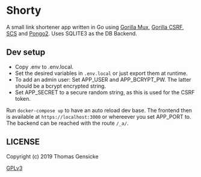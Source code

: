 # Shorty

A small link shortener app written in Go using [Gorilla Mux](https://github.com/gorilla/mux), [Gorilla CSRF](https://github.com/gorilla/csrf), [SCS](https://github.com/alexedwards/scs) and [Pongo2](https://github.com/flosch/pongo2). Uses SQLITE3 as the DB Backend.

## Dev setup

* Copy .env to .env.local.
* Set the desired variables in `.env.local` or just export them at runtime.
* To add an admin user: Set APP_USER and APP_BCRYPT_PW. The latter should be a bcrypt encrypted string.
* Set APP_SECRET to a secure random string, as this is used for the CSRF token.

Run `docker-compose up` to have an auto reload dev base. The frontend then is available at `https://localhost:3000` or whereever you set APP_PORT to. The backend can be reached with the route `/_a/`.

## LICENSE

Copyright (c) 2019 Thomas Gensicke

[GPLv3](LICENSE)
